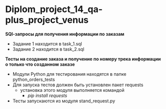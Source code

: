 # Diplom_project_14_qa-plus_project_venus

**SQl-запросы для получения информации по заказам**
- Задание 1 находится в task_1.sql
- Задание 2 находится в task_2.sql

**Тесты на создание заказа и получение по номеру трека информации о только что созданном заказе**
- Модули Python для тестирования находятся в папке python_orders_tests
- Для запуска тестов должен быть установлен пакет requests
  - установка этого модуля выполняется командой
    - _pip install requests_
- Тесты запускаются из модуля stand_request.py
